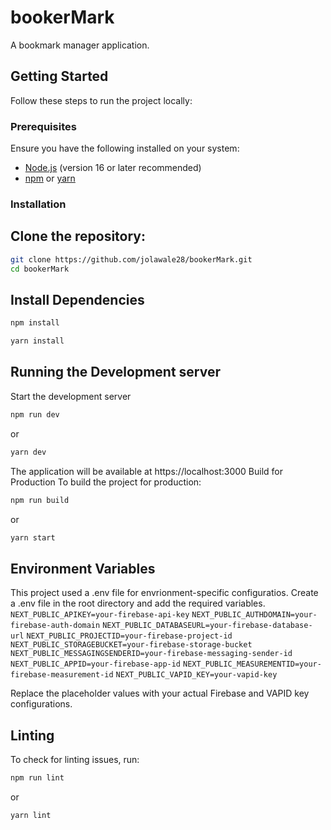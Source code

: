 # bookerMark

A bookmark manager application.

## Getting Started

Follow these steps to run the project locally:

### Prerequisites

Ensure you have the following installed on your system:

- [Node.js](https://nodejs.org/) (version 16 or later recommended)
- [npm](https://www.npmjs.com/) or [yarn](https://yarnpkg.com/)

### Installation

## Clone the repository:

```sh
git clone https://github.com/jolawale28/bookerMark.git
cd bookerMark
```

## Install Dependencies

```sh
npm install
```

```sh
yarn install
```

## Running the Development server

Start the development server

```sh
npm run dev
```

or

```sh
yarn dev
```

The application will be available at https://localhost:3000
Build for Production
To build the project for production:

```sh
npm run build
```

or

```sh
yarn start
```

## Environment Variables

This project used a .env file for envrionment-specific configuratios. Create a .env file in the root directory and add the required variables.
`NEXT_PUBLIC_APIKEY=your-firebase-api-key`
`NEXT_PUBLIC_AUTHDOMAIN=your-firebase-auth-domain`
`NEXT_PUBLIC_DATABASEURL=your-firebase-database-url`
`NEXT_PUBLIC_PROJECTID=your-firebase-project-id`
`NEXT_PUBLIC_STORAGEBUCKET=your-firebase-storage-bucket`
`NEXT_PUBLIC_MESSAGINGSENDERID=your-firebase-messaging-sender-id`
`NEXT_PUBLIC_APPID=your-firebase-app-id`
`NEXT_PUBLIC_MEASUREMENTID=your-firebase-measurement-id`
`NEXT_PUBLIC_VAPID_KEY=your-vapid-key`

Replace the placeholder values with your actual Firebase and VAPID key configurations.

## Linting
To check for linting issues, run:
```sh
npm run lint
```
or
```sh
yarn lint
```